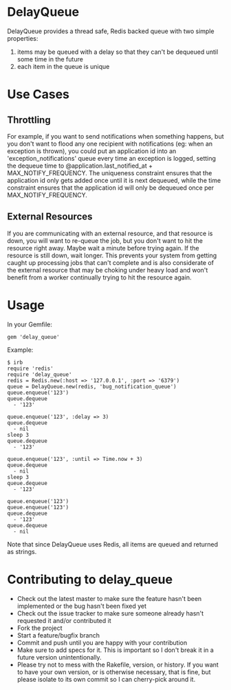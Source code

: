 DelayQueue
==========

DelayQueue provides a thread safe, Redis backed queue with two simple properties:

1. items may be queued with a delay so that they can't be dequeued until some time in the future
2. each item in the queue is unique


Use Cases
=========

Throttling
----------

For example, if you want to send notifications when something happens, but you don't want to flood any one recipient with notifications (eg: when an exception is thrown), you could put an application id into an 'exception_notifications' queue every time an exception is logged, setting the dequeue time to @application.last_notified_at + MAX_NOTIFY_FREQUENCY. The uniqueness constraint ensures that the application id only gets added once until it is next dequeued, while the time constraint ensures that the application id will only be dequeued once per MAX_NOTIFY_FREQUENCY.

External Resources
------------------

If you are communicating with an external resource, and that resource is down, you will want to re-queue the job, but you don't want to hit the resource right away. Maybe wait a minute before trying again. If the resource is still down, wait longer. This prevents your system from getting caught up processing jobs that can't complete and is also considerate of the external resource that may be choking under heavy load and won't benefit from a worker continually trying to hit the resource again.



Usage
=====

In your Gemfile:

    gem 'delay_queue'

Example:

    $ irb
    require 'redis'
    require 'delay_queue'
    redis = Redis.new(:host => '127.0.0.1', :port => '6379')
    queue = DelayQueue.new(redis, 'bug_notification_queue')
    queue.enqueue('123')
    queue.dequeue
      - '123'

    queue.enqueue('123', :delay => 3)
    queue.dequeue
      - nil
    sleep 3
    queue.dequeue
      - '123'

    queue.enqueue('123', :until => Time.now + 3)
    queue.dequeue
      - nil
    sleep 3
    queue.dequeue
      - '123'

    queue.enqueue('123')
    queue.enqueue('123')
    queue.dequeue
      - '123'
    queue.dequeue
      - nil

Note that since DelayQueue uses Redis, all items are queued and returned as strings.


Contributing to delay_queue
==========================
 
* Check out the latest master to make sure the feature hasn't been implemented or the bug hasn't been fixed yet
* Check out the issue tracker to make sure someone already hasn't requested it and/or contributed it
* Fork the project
* Start a feature/bugfix branch
* Commit and push until you are happy with your contribution
* Make sure to add specs for it. This is important so I don't break it in a future version unintentionally.
* Please try not to mess with the Rakefile, version, or history. If you want to have your own version, or is otherwise necessary, that is fine, but please isolate to its own commit so I can cherry-pick around it.

